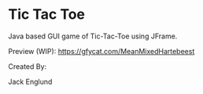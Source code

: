 # Tic Tac Toe

Java based GUI game of Tic-Tac-Toe using JFrame.

Preview (WIP): https://gfycat.com/MeanMixedHartebeest

Created By:

Jack Englund
